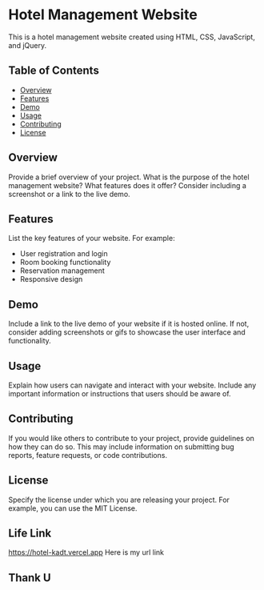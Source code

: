 # Hotel Management Website

This is a hotel management website created using HTML, CSS, JavaScript, and jQuery.

## Table of Contents

- [Overview](#overview)
- [Features](#features)
- [Demo](#demo)
- [Usage](#usage)
- [Contributing](#contributing)
- [License](#license)

## Overview

Provide a brief overview of your project. What is the purpose of the hotel management website? What features does it offer? Consider including a screenshot or a link to the live demo.

## Features

List the key features of your website. For example:
- User registration and login
- Room booking functionality
- Reservation management
- Responsive design

## Demo

Include a link to the live demo of your website if it is hosted online. If not, consider adding screenshots or gifs to showcase the user interface and functionality.

## Usage

Explain how users can navigate and interact with your website. Include any important information or instructions that users should be aware of.

## Contributing

If you would like others to contribute to your project, provide guidelines on how they can do so. This may include information on submitting bug reports, feature requests, or code contributions.

## License

Specify the license under which you are releasing your project. For example, you can use the MIT License.

## Life Link 

https://hotel-kadt.vercel.app
Here is my url link 

## Thank U ##



